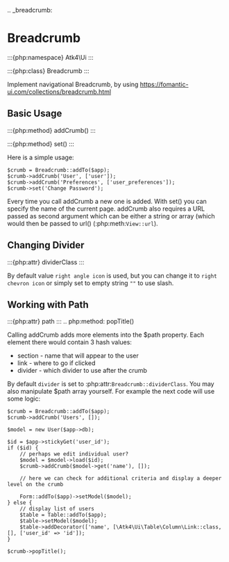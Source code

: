 .. _breadcrumb:

# Breadcrumb

:::{php:namespace} Atk4\Ui
:::

:::{php:class} Breadcrumb
:::

Implement navigational Breadcrumb, by using https://fomantic-ui.com/collections/breadcrumb.html

## Basic Usage

:::{php:method} addCrumb()
:::

:::{php:method} set()
:::

Here is a simple usage:

```
$crumb = Breadcrumb::addTo($app);
$crumb->addCrumb('User', ['user']);
$crumb->addCrumb('Preferences', ['user_preferences']);
$crumb->set('Change Password');
```

Every time you call addCrumb a new one is added. With set() you can specify the name of the current page.
addCrumb also requires a URL passed as second argument which can be either a string or array (which would then
be passed to url() (:php:meth:`View::url`).

## Changing Divider

:::{php:attr} dividerClass
:::

By default value `right angle icon` is used, but you can change it to `right chevron icon` or simply set to empty string `""`
to use slash.

## Working with Path

:::{php:attr} path
:::
.. php:method: popTitle()

Calling addCrumb adds more elements into the $path property. Each element there would contain 3 hash values:

- section - name that will appear to the user
- link - where to go if clicked
- divider - which divider to use after the crumb

By default `divider` is set to :php:attr:`Breadcrumb::dividerClass`. You may also manipulate $path array yourself.
For example the next code will use some logic:

```
$crumb = Breadcrumb::addTo($app);
$crumb->addCrumb('Users', []);

$model = new User($app->db);

$id = $app->stickyGet('user_id');
if ($id) {
    // perhaps we edit individual user?
    $model = $model->load($id);
    $crumb->addCrumb($model->get('name'), []);

    // here we can check for additional criteria and display a deeper level on the crumb

    Form::addTo($app)->setModel($model);
} else {
    // display list of users
    $table = Table::addTo($app);
    $table->setModel($model);
    $table->addDecorator(['name', [\Atk4\Ui\Table\Column\Link::class, [], ['user_id' => 'id']);
}

$crumb->popTitle();
```
